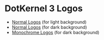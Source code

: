 # DotKernel 3 Logos

* [Normal Logos](light) (for light background)
* [Normal Logos](dark) (for dark background)
* [Monochrome Logos](dark-mono) (for dark background)